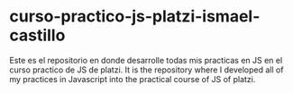# curso-practico-js-platzi-ismael-castillo
Este es el repositorio en donde desarrolle todas mis practicas en JS en el curso practico de JS de platzi.
It is the repository where I developed all of my practices in Javascript into the practical course of JS of platzi.

